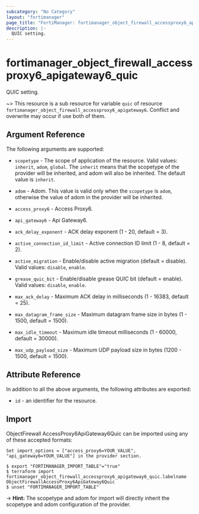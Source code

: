 ```yaml
---
subcategory: "No Category"
layout: "fortimanager"
page_title: "FortiManager: fortimanager_object_firewall_accessproxy6_apigateway6_quic"
description: |-
  QUIC setting.
---
```


# fortimanager_object_firewall_accessproxy6_apigateway6_quic
QUIC setting.

~> This resource is a sub resource for variable `quic` of resource `fortimanager_object_firewall_accessproxy6_apigateway6`. Conflict and overwrite may occur if use both of them.



## Argument Reference


The following arguments are supported:

* `scopetype` - The scope of application of the resource. Valid values: `inherit`, `adom`, `global`. The `inherit` means that the scopetype of the provider will be inherited, and adom will also be inherited. The default value is `inherit`.
* `adom` - Adom. This value is valid only when the `scopetype` is `adom`, otherwise the value of adom in the provider will be inherited.
* `access_proxy6` - Access Proxy6.
* `api_gateway6` - Api Gateway6.

* `ack_delay_exponent` - ACK delay exponent (1 - 20, default = 3).
* `active_connection_id_limit` - Active connection ID limit (1 - 8, default = 2).
* `active_migration` - Enable/disable active migration (default = disable). Valid values: `disable`, `enable`.

* `grease_quic_bit` - Enable/disable grease QUIC bit (default = enable). Valid values: `disable`, `enable`.

* `max_ack_delay` - Maximum ACK delay in milliseconds (1 - 16383, default = 25).
* `max_datagram_frame_size` - Maximum datagram frame size in bytes (1 - 1500, default = 1500).
* `max_idle_timeout` - Maximum idle timeout milliseconds (1 - 60000, default = 30000).
* `max_udp_payload_size` - Maximum UDP payload size in bytes (1200 - 1500, default = 1500).


## Attribute Reference

In addition to all the above arguments, the following attributes are exported:
* `id` - an identifier for the resource.

## Import

ObjectFirewall AccessProxy6ApiGateway6Quic can be imported using any of these accepted formats:
```
Set import_options = ["access_proxy6=YOUR_VALUE", "api_gateway6=YOUR_VALUE"] in the provider section.

$ export "FORTIMANAGER_IMPORT_TABLE"="true"
$ terraform import fortimanager_object_firewall_accessproxy6_apigateway6_quic.labelname ObjectFirewallAccessProxy6ApiGateway6Quic
$ unset "FORTIMANAGER_IMPORT_TABLE"
```
-> **Hint:** The scopetype and adom for import will directly inherit the scopetype and adom configuration of the provider.
